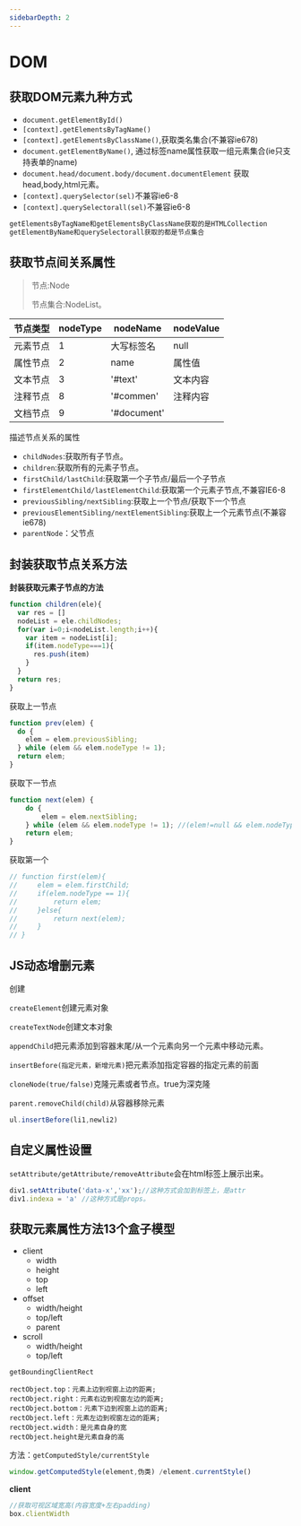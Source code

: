 ```yaml
---
sidebarDepth: 2
---
```


# DOM

## 获取DOM元素九种方式

- `document.getElementById()`
- `[context].getElementsByTagName()`
- `[context].getElementsByClassName()`,获取类名集合(不兼容ie678)
- `document.getElementByName()`, 通过标签name属性获取一组元素集合(ie只支持表单的name)
- `document.head/document.body/document.documentElement` 获取head,body,html元素。
- `[context].querySelector(sel)`不兼容ie6-8
- `[context].querySelectorall(sel)`不兼容ie6-8

```js
getElementsByTagName和getElementsByClassName获取的是HTMLCollection
getElementByName和querySelectorall获取的都是节点集合
```

## 获取节点间关系属性

>节点:Node
>
>节点集合:NodeList。

| 节点类型 | nodeType | nodeName    | nodeValue |
| -------- | -------- | ----------- | --------- |
| 元素节点 | 1        | 大写标签名  | null      |
| 属性节点 | 2        | name        | 属性值    |
| 文本节点 | 3        | '#text'     | 文本内容  |
| 注释节点 | 8        | '#commen'   | 注释内容  |
| 文档节点 | 9        | '#document' |           |

描述节点关系的属性

- `childNodes`:获取所有子节点。
- `children`:获取所有的元素子节点。
- `firstChild/lastChild`:获取第一个子节点/最后一个子节点
- `firstElementChild/lastElementChild`:获取第一个元素子节点,不兼容IE6-8
- `previousSibling/nextSibling`:获取上一个节点/获取下一个节点
- `previousElementSibling/nextElementSibling`:获取上一个元素节点(不兼容ie678)
- `parentNode`：父节点

## 封装获取节点关系方法

**封装获取元素子节点的方法**

```js
function children(ele){
  var res = []
  nodeList = ele.childNodes;
  for(var i=0;i<nodeList.length;i++){
    var item = nodeList[i];
    if(item.nodeType===1){
      res.push(item)
    }
  }
  return res; 
}
```

获取上一节点

```js
function prev(elem) {
  do {
    elem = elem.previousSibling;
  } while (elem && elem.nodeType != 1);
  return elem;
}

```

获取下一节点

```js
function next(elem) {
    do {
        elem = elem.nextSibling;
    } while (elem && elem.nodeType != 1); //(elem!=null && elem.nodeType != 1 ); 非0数字 非空字符串 
    return elem;
}
```

获取第一个

```js
// function first(elem){
//     elem = elem.firstChild;
//     if(elem.nodeType == 1){
//         return elem;
//     }else{
//         return next(elem);
//     }
// }
```

## JS动态增删元素

创建

`createElement`创建元素对象

`createTextNode`创建文本对象



`appendChild`把元素添加到容器末尾/从一个元素向另一个元素中移动元素。

`insertBefore(指定元素，新增元素)`把元素添加指定容器的指定元素的前面



`cloneNode(true/false)`克隆元素或者节点。true为深克隆



`parent.removeChild(child)`从容器移除元素

```js
ul.insertBefore(li1,newli2)
```

## 自定义属性设置

`setAttribute/getAttribute/removeAttribute`会在html标签上展示出来。

```js
div1.setAttribute('data-x','xx');//这种方式会加到标签上，是attr
div1.indexa = 'a' //这种方式是props。
```

## 获取元素属性方法13个盒子模型

- client
  - width
  - height
  - top
  - left
- offset
  - width/height
  - top/left
  - parent
- scroll
  - width/height
  - top/left

`getBoundingClientRect`

```JS
rectObject.top：元素上边到视窗上边的距离;
rectObject.right：元素右边到视窗左边的距离;
rectObject.bottom：元素下边到视窗上边的距离;
rectObject.left：元素左边到视窗左边的距离;
rectObject.width：是元素自身的宽
rectObject.height是元素自身的高
```

方法：`getComputedStyle/currentStyle `

```js
window.getComputedStyle(element,伪类) /element.currentStyle()
```

**client**

```js
//获取可视区域宽高(内容宽度+左右padding)
box.clientWidth
```



